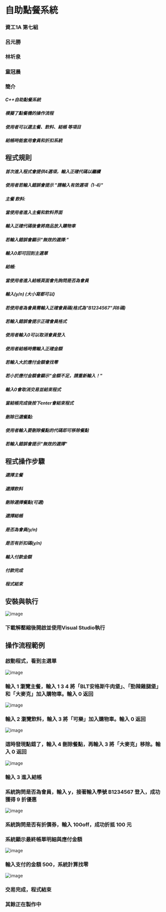 # 自助點餐系統
### 資工1A 第七組
### 呂元勝
#####
### 林圻泉
#####
### 童冠晨
#####

### 簡介
#####  C++自助點餐系統
#####  模擬了點餐機的操作流程
#####  使用者可以選主餐、飲料、結帳 等項目
#####  結帳時能套用會員和折扣系統

## 程式規則
#####  首次進入程式會提供4選項，輸入正確代碼以繼續
#####  使用者若輸入錯誤會提示 "請輸入有效選項（1-4)"
#####  主餐 飲料:
#####  當使用者進入主餐和飲料界面
#####  輸入正確代碼後會將商品放入購物車
#####  若輸入錯誤會顯示"無效的選擇:"
#####  輸入0即可回到主選單
#####  結帳:
#####  當使用者進入結帳頁面會先詢問是否為會員
#####  輸入(y/n) (大小寫都可以)
#####  若使用者為會員需輸入正確會員碼(格式為"B1234567"共8碼)
#####  若輸入錯誤會提示正確會員格式
#####  使用者輸入0可以取消會員登入
#####  使用者結帳時需輸入正確金額
#####  若輸入大於應付金額會找零
#####  若小於應付金額會顯示"金額不足，請重新輸入！"
#####  輸入0會取消交易並結束程式
#####  當結帳完成後按下enter會結束程式
#####  刪除已選餐點:
#####  使用者輸入要刪除餐點的代碼即可移除餐點
#####  若輸入錯誤會提示"無效的選擇"

## 程式操作步驟
##### 選擇主餐
##### 選擇飲料
##### 刪除選擇餐點(可選)
##### 選擇結帳
##### 是否為會員(y/n)
##### 是否有折扣碼(y/n)
##### 輸入付款金額
##### 付款完成
##### 程式結束

## 安裝與執行
![image](https://github.com/user-attachments/assets/ca00865e-ef2f-4e88-9927-c47853c5a217)
### 下載解壓縮後開啟並使用Visual Studio執行

## 操作流程範例
### 啟動程式，看到主選單
![image](https://github.com/user-attachments/assets/be689f26-cc1b-4842-bef6-89d7f70250d8)
### 輸入 1 瀏覽主餐，輸入 1 3 4 將「BLT安格斯牛肉堡」、「勁辣雞腿堡」和「大麥克」加入購物車。輸入 0 返回
![image](https://github.com/user-attachments/assets/ac403bc7-13ef-4cb8-bfc0-14ad65fe6bfb)

### 輸入 2 瀏覽飲料，輸入 3 將「可樂」加入購物車。輸入 0 返回
![image](https://github.com/user-attachments/assets/25524336-76e0-41cf-b76a-eb78507fdeb2)

### 這時發現點錯了，輸入 4 刪除餐點，再輸入 3 將「大麥克」移除。輸入 0 返回
![image](https://github.com/user-attachments/assets/9a9b6a67-23e9-47ad-8113-b2f401c93f2e)
### 輸入 3 進入結帳
### 系統詢問是否為會員，輸入 y，接著輸入學號 B1234567 登入，成功獲得 9 折優惠
![image](https://github.com/user-attachments/assets/dcc01025-c8db-4e4b-89ad-558cf9cad05c)
### 系統詢問是否有折價券，輸入 100off，成功折抵 100 元
### 系統顯示最終帳單明細與應付金額
![image](https://github.com/user-attachments/assets/fb2b8a3f-852a-4bfc-bcb7-e230c8c1b4e0)

### 輸入支付的金額 500，系統計算找零
![image](https://github.com/user-attachments/assets/079d33d9-948b-4e59-beb4-be6e400a866c)

### 交易完成，程式結束

### 其餘正在製作中




